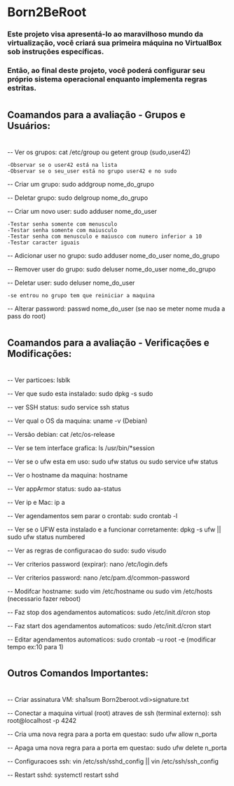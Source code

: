 # Born2BeRoot

### Este projeto visa apresentá-lo ao maravilhoso mundo da virtualização, você criará sua primeira máquina no VirtualBox sob instruções específicas. 

### Então, ao final deste projeto, você poderá configurar seu próprio sistema operacional enquanto implementa regras estritas.

#
## Coamandos para a avaliação - Grupos e Usuários:
#
-- Ver os grupos: cat /etc/group ou getent group (sudo,user42)

	-Observar se o user42 está na lista
	-Observar se o seu_user está no grupo user42 e no sudo
-- Criar um grupo: sudo addgroup nome_do_grupo

-- Deletar grupo: sudo delgroup nome_do_grupo

-- Criar um novo user: sudo adduser nome_do_user

	-Testar senha somente com menusculo
	-Testar senha somente com maiusculo
	-Testar senha com menusculo e maiusco com numero inferior a 10
	-Testar caracter iguais

-- Adicionar user no grupo: sudo adduser nome_do_user nome_do_grupo

-- Remover user do grupo: sudo deluser nome_do_user nome_do_grupo

-- Deletar user: sudo deluser nome_do_user

	-se entrou no grupo tem que reiniciar a maquina

-- Alterar password: passwd nome_do_user (se nao se meter nome muda a pass do root)
#
## Coamandos para a avaliação - Verificações e Modificações:
#

-- Ver particoes: lsblk

-- Ver que sudo esta instalado: sudo dpkg -s sudo

-- ver SSH status: sudo service ssh status

-- Ver qual o OS da maquina: uname -v (Debian)

-- Versão debian: cat /etc/os-release 

-- Ver se tem interface grafica: ls /usr/bin/*session 

-- Ver se o ufw esta em uso: sudo ufw status ou sudo service ufw status

-- Ver o hostname da maquina: hostname

-- Ver appArmor status: sudo aa-status

-- Ver ip e Mac: ip a

-- Ver agendamentos sem parar o crontab: sudo crontab -l

-- Ver se o UFW esta instalado e a funcionar corretamente: dpkg -s ufw || sudo ufw status numbered

-- Ver as regras de configuracao do sudo: sudo visudo

-- Ver criterios password (expirar): nano /etc/login.defs

-- Ver criterios password: nano /etc/pam.d/common-password 

-- Modifcar hostname: sudo vim /etc/hostname ou sudo vim /etc/hosts (necessario fazer reboot)

-- Faz stop dos agendamentos automaticos: sudo /etc/init.d/cron stop

-- Faz start dos agendamentos automaticos: sudo /etc/init.d/cron start

-- Editar agendamentos automaticos: sudo crontab -u root -e (modificar tempo ex:10 para 1)
#
## Outros Comandos Importantes:
#
-- Criar assinatura VM: sha1sum Born2beroot.vdi>signature.txt

-- Conectar a maquina virtual (root) atraves de ssh (terminal externo): ssh root@localhost -p 4242

-- Cria uma nova regra para a porta em questao: sudo ufw allow n_porta

-- Apaga uma nova regra para a porta em questao: sudo ufw delete n_porta

-- Configuracoes ssh: vin /etc/ssh/sshd_config || vin /etc/ssh/ssh_config

-- Restart sshd: systemctl restart sshd